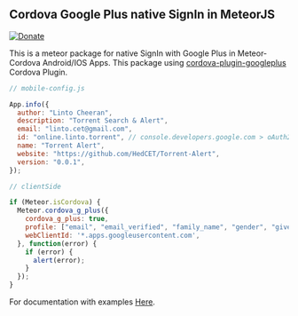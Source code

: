 Cordova Google Plus native SignIn in MeteorJS
-----------------------------

[![Donate](https://img.shields.io/gratipay/sujith3g.svg)](https://gratipay.com/cordova-google-plus-native-sign-in/)

This is a meteor package for native SignIn with Google Plus in Meteor-Cordova Android/IOS Apps. 
This package using [cordova-plugin-googleplus](https://www.npmjs.com/package/cordova-plugin-googleplus) Cordova Plugin.

```js
// mobile-config.js

App.info({
  author: "Linto Cheeran",
  description: "Torrent Search & Alert",
  email: "linto.cet@gmail.com",
  id: "online.linto.torrent", // console.developers.google.com > oAuth2 ClientID > ClientID For Android > package-name
  name: "Torrent Alert",
  website: "https://github.com/HedCET/Torrent-Alert",
  version: "0.0.1",
});
```

```js
// clientSide

if (Meteor.isCordova) {
  Meteor.cordova_g_plus({
    cordova_g_plus: true,
    profile: ["email", "email_verified", "family_name", "gender", "given_name", "locale", "picture"],
    webClientId: '*.apps.googleusercontent.com',
  }, function(error) {
    if (error) {
      alert(error);
    }
  });
}
```

For documentation with examples [Here](https://github.com/sujith3g/meteor-g-plus).
